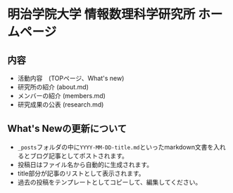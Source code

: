 # 明治学院大学 情報数理科学研究所 ホームページ

## 内容
- 活動内容　(TOPページ、What's new)
- 研究所の紹介 (about.md)
- メンバーの紹介 (members.md)
- 研究成果の公表 (research.md)

## What's Newの更新について
- `_posts`フォルダの中に`YYYY-MM-DD-title.md`といったmarkdown文書を入れるとブログ記事としてポストされます。
- 投稿日はファイル名から自動的に生成されます。
- title部分が記事のリストとして表示されます。
- 過去の投稿をテンプレートとしてコピーして、編集してください。
